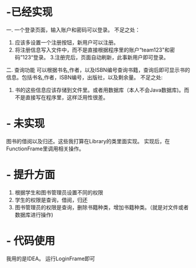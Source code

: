 # -已经实现
一. 一个登录页面，输入账户和密码可以登录。 
不足之处：
1. 应该多设置一个注册按钮，新用户可以注册。
2. 将注册信息写入文件中，而不是直接根据程序里的账户“team123"和密码”123“登录。
3.注册完后，页面自动刷新，此事新用户即可登录。

二. 查询功能
可以根据书名,作者，以及ISBN编号查询书籍，查询后即可显示书的信息。包括书名,作者，ISBN编号，出版社，以及剩余量。
不足之处: 
1. 书的这些信息应该存储到文件里。或者用数据库（本人不会Java数据库)。而不是直接写在程序里，这样泛用性很差。

# - 未实现
图书的借阅以及归还。这些我打算在Library的类里面实现。
实现后，在FunctionFrame里调用相关操作。

# - 提升方面
1. 根据学生和图书管理员设置不同的权限
2. 学生的权限是查询，借阅，归还
3. 图书管理员的权限是查询，删除书籍种类，增加书籍种类。（就是对文件或者数据库进行操作)

# - 代码使用
我用的是IDEA。 运行LoginFrame即可
